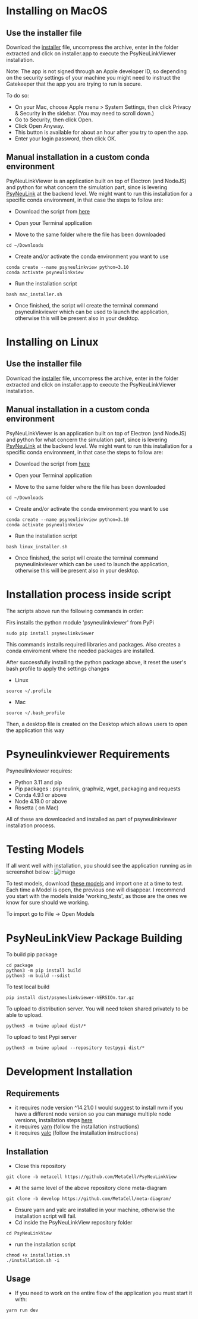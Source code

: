 # Installing on MacOS

## Use the installer file

Download the [installer](https://github.com/MetaCell/PsyNeuLinkView/releases/download/0.0.8/psyneu-installer-macos-latest.tar.gz) file, uncompress the archive, enter in the folder extracted and click on installer.app to execute the PsyNeuLinkViewer installation.

Note: The app is not signed through an Apple developer ID, so depending on the security settings of your machine you might need to instruct the Gatekeeper that the app you are trying to run is secure.

To do so:

- On your Mac, choose Apple menu  > System Settings, then click Privacy & Security  in the sidebar. (You may need to scroll down.)
- Go to Security, then click Open.
- Click Open Anyway.
- This button is available for about an hour after you try to open the app.
- Enter your login password, then click OK.

## Manual installation in a custom conda environment

PsyNeuLinkViewer is an application built on top of Electron (and NodeJS) and python for what concern the simulation part, since is levering [PsyNeuLink](https://github.com/PrincetonUniversity/PsyNeuLink) at the backend level.
We might want to run this installation for a specific conda environment, in that case the steps to follow are:

- Download the script from <a href="https://raw.githubusercontent.com/MetaCell/PsyNeuLinkView/develop/package/scripts/mac_installer.sh" download>here</a>

- Open your Terminal application

- Move to the same folder where the file has been downloaded
```
cd ~/Downloads
```

- Create and/or activate the conda environment you want to use
```
conda create --name psyneulinkview python=3.10
conda activate psyneulinkview
```

- Run the installation script
```
bash mac_installer.sh
```
- Once finished, the script will create the terminal command psyneulinkviewer which can be used to launch the application, otherwise this will be present also in your desktop.

# Installing on Linux

## Use the installer file

Download the [installer](https://github.com/MetaCell/PsyNeuLinkView/releases/download/0.0.8/psyneu-installer-ubuntu-latest.tar.gz) file, uncompress the archive, enter in the folder extracted and click on installer.app to execute the PsyNeuLinkViewer installation.

## Manual installation in a custom conda environment

PsyNeuLinkViewer is an application built on top of Electron (and NodeJS) and python for what concern the simulation part, since is levering [PsyNeuLink](https://github.com/PrincetonUniversity/PsyNeuLink) at the backend level.
We might want to run this installation for a specific conda environment, in that case the steps to follow are:

- Download the script from <a href="https://raw.githubusercontent.com/MetaCell/PsyNeuLinkView/develop/package/scripts/linux_installer.sh" download>here</a>

- Open your Terminal application

- Move to the same folder where the file has been downloaded
```
cd ~/Downloads
```

- Create and/or activate the conda environment you want to use
```
conda create --name psyneulinkview python=3.10
conda activate psyneulinkview
```

- Run the installation script
```
bash linux_installer.sh
```
- Once finished, the script will create the terminal command psyneulinkviewer which can be used to launch the application, otherwise this will be present also in your desktop.

# Installation process inside script

The scripts above run the following commands in order:

Firs installs the python module 'psyneulinkviewer' from PyPi

```
sudo pip install psyneulinkviewer
```

This commands installs required libraries and packages. Also creates a conda enviroment where the needed packages are installed.

After successfully installing the python package above, it reset the user's bash profile to apply the settings changes

- Linux

```
source ~/.profile
```

- Mac

```
source ~/.bash_profile
```

Then, a desktop file is created on the Desktop which allows users to open the application this way

# Psyneulinkviewer Requirements

Psyneulinkviewer requires:

- Python 3.11 and pip
- Pip packages : psyneulink, graphviz, wget, packaging and requests
- Conda 4.9.1 or above
- Node 4.19.0 or above
- Rosetta ( on Mac)

All of these are downloaded and installed as part of psyneulinkviewer installation process.

# Testing Models

If all went well with installation, you should see the application running as in screenshot below :
![image](https://github.com/user-attachments/assets/ec84044c-287a-4e39-bdf7-aa27cdc486f9)

To test models, download [these models](https://github.com/MetaCell/PsyNeuLinkView/tree/feature/PSYNEU-140/test_models) and import one at a time to test. Each time a Model is open, the previous one will disappear. I recommend you start with the models inside 'working_tests', as those are the ones we know for sure should we working.

To import go to File -> Open Models

# PsyNeuLinkView Package Building

To build pip package

```
cd package
python3 -m pip install build
python3 -m build --sdist
```

To test local build

```
pip install dist/psyneulinkviewer-VERSIOn.tar.gz
```

To upload to distribution server. You will need token shared privately to be able to upload.

```
python3 -m twine upload dist/*
```

To upload to test Pypi server

```
python3 -m twine upload --repository testpypi dist/*
```

# Development Installation

## Requirements

- it requires node version ^14.21.0
  I would suggest to install nvm if you have a different node version so you can manage multiple node versions, installation steps [here](https://www.freecodecamp.org/news/node-version-manager-nvm-install-guide/)
- it requires [yarn](https://classic.yarnpkg.com/lang/en/docs/install/#debian-stable) (follow the installation instructions)
- it requires [yalc](https://www.npmjs.com/package/yalc) (follow the installation instructions)

## Installation

- Close this repository

```
git clone -b metacell https://github.com/MetaCell/PsyNeuLinkView
```

- At the same level of the above repository clone meta-diagram

```
git clone -b develop https://github.com/MetaCell/meta-diagram/
```

- Ensure yarn and yalc are installed in your machine, otherwise the installation script will fail.
- Cd inside the PsyNeuLinkView repository folder

```
cd PsyNeuLinkView
```

- run the installation script

```
chmod +x installation.sh
./installation.sh -i
```

## Usage

- If you need to work on the entire flow of the application you must start it with:

```
yarn run dev
```
